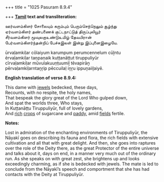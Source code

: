 +++
title = "1025 Pasuram 8.9.4"

+++
**[Tamil](/definition/tamil#history "show Tamil definitions") text and transliteration:**

ஊர்வளம்கிளர் சோலையும் கரும்பும் பெரும்செந்நெலும் சூழ்ந்து  
ஏர்வளம்கிளர் தண்பணைக் குட்டநாட்டுத் திருப்புலியூர்  
சீர்வளம்கிளர் மூவுலகுஉண்டுஉமிழ் தேவபிரான்  
பேர்வளம்கிளர்ந்தன்றிப் பேச்சுஇலள் இன்று இப்புனைஇழையே.

ūrvaḷamkiḷar cōlaiyum karumpum perumcennelum cūḻntu  
ērvaḷamkiḷar taṇpaṇaik kuṭṭanāṭṭut tiruppuliyūr  
cīrvaḷamkiḷar mūvulakuuṇṭuumiḻ tēvapirāṉ  
pērvaḷamkiḷarntaṉṟip pēccuilaḷ iṉṟu ippuṉaiiḻaiyē.

**English translation of verse 8.9.4:**

This dame with [jewels](/definition/jewel#history "show jewels definitions") bedecked, these days,  
Recounts, with no respite, the holy names,  
That bespeak the glory great of the Lord Who gulped down,  
And spat the worlds three, Who stays,  
In Kuṭṭanāṭṭu Tiruppuliyūr, full of lovely gardens,  
And [rich](/definition/rich#history "show rich definitions") [crops](/definition/crop#history "show crops definitions") of sugarcane and [paddy](/definition/paddy#history "show paddy definitions"), amid [fields](/definition/field#history "show fields definitions") fertile.

**Notes:**

Lost in admiration of the enchanting environments of Tiruppuliyūr, the Nāyakī goes on describing its fauna and flora, the rich fields with extensive cultivation and all that with great delight. And then, she goes into raptures over the role of the Deity there, as the great Protector of the entire universe and talks about it, days on end, in a manner very much out of the ordinary run. As she speaks on with great zest, she brightens up and looks exceedingly charming, as if she is bedecked with jewels. The mate is led to conclude from the Nāyakī’s speech and comportment that she has had contacts with the Deity at Tiruppuliyūr.


